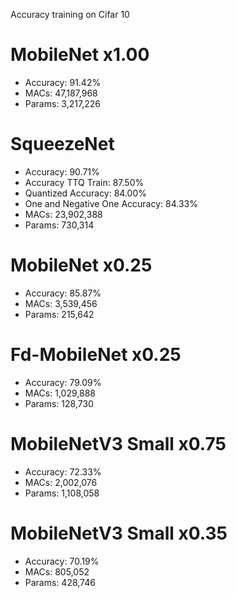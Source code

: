 Accuracy training on Cifar 10

# MobileNet x1.00
* Accuracy: 91.42%
* MACs: 47,187,968
* Params: 3,217,226

# SqueezeNet
* Accuracy: 90.71%
* Accuracy TTQ Train: 87.50%
* Quantized Accuracy: 84.00%
* One and Negative One Accuracy: 84.33%
* MACs: 23,902,388
* Params: 730,314

# MobileNet x0.25
* Accuracy: 85.87%
* MACs: 3,539,456
* Params: 215,642

# Fd-MobileNet x0.25
* Accuracy: 79.09%
* MACs: 1,029,888
* Params: 128,730

# MobileNetV3 Small x0.75
* Accuracy: 72.33%
* MACs: 2,002,076
* Params: 1,108,058

# MobileNetV3 Small x0.35
* Accuracy: 70.19%
* MACs: 805,052
* Params: 428,746

